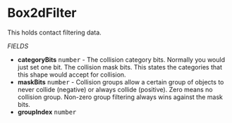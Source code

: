 # Box2dFilter
This holds contact filtering data.

_FIELDS_
* __categoryBits__ <kbd>number</kbd> - The collision category bits. Normally you would just set one bit. The collision mask bits. This states the categories that this shape would accept for collision.
* __maskBits__ <kbd>number</kbd> - Collision groups allow a certain group of objects to never collide (negative) or always collide (positive). Zero means no collision group. Non-zero group filtering always wins against the mask bits.
* __groupIndex__ <kbd>number</kbd>
